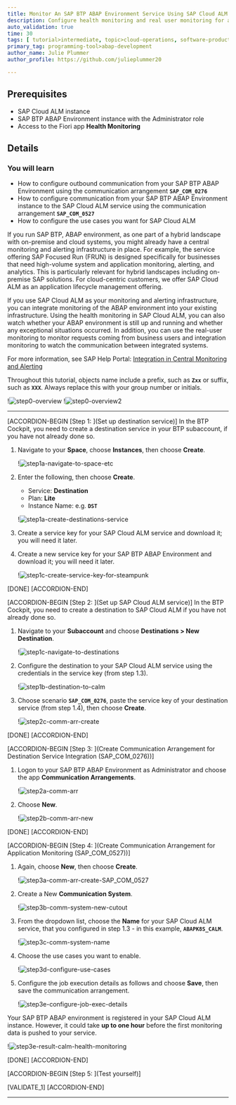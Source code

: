 ```yaml
---
title: Monitor An SAP BTP ABAP Environment Service Using SAP Cloud ALM (CALM)
description: Configure health monitoring and real user monitoring for an SAP BTP ABAP Environment service using SAP Cloud ALM.
auto_validation: true
time: 30
tags: [ tutorial>intermediate, topic>cloud-operations, software-product>sap-btp--abap-environment, tutorial>license]
primary_tag: programming-tool>abap-development
author_name: Julie Plummer
author_profile: https://github.com/julieplummer20

---
```


## Prerequisites
- SAP Cloud ALM instance
- SAP BTP ABAP Environment instance with the Administrator role
- Access to the Fiori app **Health Monitoring**

## Details
### You will learn
  - How to configure outbound communication from your SAP BTP ABAP Environment  using the communication arrangement **`SAP_COM_0276`**
  - How to configure communication from your SAP BTP ABAP Environment instance to the SAP Cloud ALM service using the communication arrangement  **`SAP_COM_0527`**
  - How to configure the use cases you want for SAP Cloud ALM



If you run SAP BTP, ABAP environment, as one part of a hybrid landscape with on-premise and cloud systems, you might already have a central monitoring and alerting infrastructure in place. For example, the service offering SAP Focused Run (FRUN) is designed specifically for businesses that need high-volume system and application monitoring, alerting, and analytics. This is particularly relevant for hybrid landscapes including on-premise SAP solutions. For cloud-centric customers, we offer SAP Cloud ALM as an application lifecycle management offering.

If you use SAP Cloud ALM  as your monitoring and alerting infrastructure, you can integrate monitoring of the ABAP environment into your existing infrastructure. Using the health monitoring in SAP Cloud ALM, you can also watch whether your ABAP environment is still up and running and whether any exceptional situations occurred. In addition, you can use the real-user monitoring to monitor requests coming from business users and integration monitoring to watch the communication between integrated systems.

For more information, see SAP Help Portal: [Integration in Central Monitoring and Alerting](https://help.sap.com/viewer/65de2977205c403bbc107264b8eccf4b/Cloud/en-US/8d6e2e78f77540d6836cc63eea121966.html)

Throughout this tutorial, objects name include a prefix, such as **`Zxx`** or suffix, such as **`XXX`**. Always replace this with your group number or initials.

!![step0-overview](step0-overview.png)
!![step0-overview2](step0-overview2.png)

---

[ACCORDION-BEGIN [Step 1: ](Set up destination service)]
In the BTP Cockpit, you need to create a destination service in your BTP subaccount, if you have not already done so.

1. Navigate to your **Space**, choose **Instances**, then choose **Create**.

    !![step1a-navigate-to-space-etc](step1a-navigate-to-space-etc.png)

2. Enter the following, then choose **Create**.

    - Service: **Destination**
    - Plan: **Lite**
    - Instance Name: e.g. **`DST`**

    !![step1a-create-destinations-service](step1a-create-destinations-service.png)

3.	Create a service key for your SAP Cloud ALM service and download it; you will need it later.

4. Create a new service key for your SAP BTP ABAP Environment and download it; you will need it later.

    !![step1c-create-service-key-for-steampunk](step1c-create-service-key-for-steampunk.png)

[DONE]
[ACCORDION-END]

[ACCORDION-BEGIN [Step 2: ](Set up SAP Cloud ALM service)]
In the BTP Cockpit, you need to create a destination to SAP Cloud ALM if you have not already done so.

1. Navigate to your **Subaccount** and choose **Destinations > New Destination**.

    !![step1c-navigate-to-destinations](step1c-navigate-to-destinations.png)

2. Configure the destination to your SAP Cloud ALM service using the credentials in the service key (from step 1.3).

    !![step1b-destination-to-calm](step1b-destination-to-calm.png)

3. Choose scenario **`SAP_COM_0276`**, paste the service key of your destination service (from step 1.4), then choose **Create**.

    !![step2c-comm-arr-create](step2c-comm-arr-create.png)

[DONE]
[ACCORDION-END]


[ACCORDION-BEGIN [Step 3: ](Create Communication Arrangement for Destination Service Integration (SAP_COM_0276))]
1.	Logon to your SAP BTP ABAP Environment as Administrator and choose the app **Communication Arrangements**.

    !![step2a-comm-arr](step2a-comm-arr.png)

2. Choose **New**.

    !![step2b-comm-arr-new](step2b-comm-arr-new.png)

[DONE]
[ACCORDION-END]


[ACCORDION-BEGIN [Step 4: ](Create Communication Arrangement for Application Monitoring (SAP_COM_0527))]
1. Again, choose **New**, then choose **Create**.

    !![step3a-comm-arr-create-SAP_COM_0527](step3a-comm-arr-create-SAP_COM_0527.png)

2. Create a New **Communication System**.

    !![step3b-comm-system-new-cutout](step3b-comm-system-new-cutout.png)

3. From the dropdown list, choose the **Name** for your SAP Cloud ALM service, that you configured in step 1.3 - in this example, **`ABAPK8S_CALM`**.

    !![step3c-comm-system-name](step3c-comm-system-name.png)

4. Choose the use cases you want to enable.

    !![step3d-configure-use-cases](step3d-configure-use-cases.png)

5. Configure the job execution details as follows and choose **Save**, then save the communication arrangement.

    !![step3e-configure-job-exec-details](step3e-configure-job-exec-details.png)

Your SAP BTP ABAP environment is registered in your SAP Cloud ALM instance. However, it could take **up to one hour** before the first monitoring data is pushed to your  service.

!![step3e-result-calm-health-monitoring](step3e-result-calm-health-monitoring.png)

[DONE]
[ACCORDION-END]

[ACCORDION-BEGIN [Step 5: ](Test yourself)]

[VALIDATE_1]
[ACCORDION-END]




---
